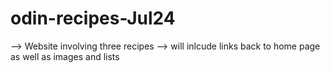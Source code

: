 # odin-recipes-Jul24
--> Website involving three recipes
--> will inlcude links back to home page as well as images and lists
